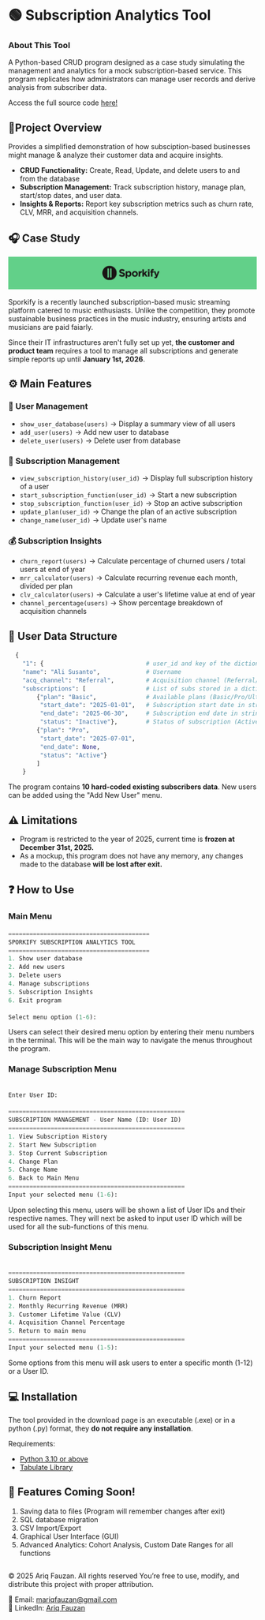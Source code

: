 # 🟢 Subscription Analytics Tool

### About This Tool
A Python-based CRUD program designed as a case study simulating the management and analytics for a mock subscription-based service. This program replicates how administrators can manage user records and derive analysis from subscriber data.

Access the full source code [here!](https://github.com/ariq-ojan/subscription-analytics/blob/main/sporkify_subscriber_analytics_tool.py)

## 📍Project Overview
Provides a simplified demonstration of how subsciption-based businesses might manage & analyze their customer data and acquire insights.
- **CRUD Functionality:** Create, Read, Update, and delete users to and from the database
- **Subscription Management:** Track subscription history, manage plan, start/stop dates, and user data.
- **Insights & Reports:** Report key subscription metrics such as churn rate, CLV, MRR, and acquisition channels.

## 🎧 Case Study
<div align="center">
  <img src="https://github.com/ariq-ojan/subscription-analytics/blob/main/new_sporkify_banner.png">
</div>

Sporkify is a recently launched subscription-based music streaming platform catered to music enthusiasts. Unlike the competition, they promote sustainable business practices in the music industry, ensuring artists and musicians are paid faiarly.

Since their IT infrastructures aren't fully set up yet, **the customer and product team** requires a tool to manage all subscriptions and generate simple reports up until **January 1st, 2026**.

## ⚙️ Main Features
### 👥 User Management
- `show_user_database(users)` → Display a summary view of all users  
- `add_user(users)` → Add new user to database  
- `delete_user(users)` → Delete user from database  

### 📂 Subscription Management
- `view_subscription_history(user_id)` → Display full subscription history of a user  
- `start_subscription_function(user_id)` → Start a new subscription  
- `stop_subscription_function(user_id)` → Stop an active subscription  
- `update_plan(user_id)` → Change the plan of an active subscription  
- `change_name(user_id)` → Update user's name  

### 💰 Subscription Insights
- `churn_report(users)` → Calculate percentage of churned users / total users at end of year
- `mrr_calculator(users)` → Calculate recurring revenue each month, divided per plan 
- `clv_calculator(users)` → Calculate a user's lifetime value at end of year 
- `channel_percentage(users)` → Show percentage breakdown of acquisition channels

## 👤 User Data Structure
```python
  {
    "1": {                             # user_id and key of the dictionary
    "name": "Ali Susanto",             # Username
    "acq_channel": "Referral",         # Acquisition channel (Referral/Ads/Organic)
    "subscriptions": [                 # List of subs stored in a dictionary
        {"plan": "Basic",              # Available plans (Basic/Pro/Ultimate)
         "start_date": "2025-01-01",   # Subscription start date in string type
         "end_date": "2025-06-30",     # Subscription end date in string type 
         "status": "Inactive"},        # Status of subscription (Active/Inactive)
        {"plan": "Pro",               
         "start_date": "2025-07-01",
         "end_date": None,        
         "status": "Active"}
        ]
    }  
  ```
The program contains **10 hard-coded existing subscribers data**. New users can be added using the "Add New User" menu.

## ⚠️ Limitations
- Program is restricted to the year of 2025, current time is **frozen at December 31st, 2025.**
- As a mockup, this program does not have any memory, any changes made to the database **will be lost after exit.**

## ❓ How to Use

### Main Menu
```python
========================================
SPORKIFY SUBSCRIPTION ANALYTICS TOOL
========================================
1. Show user database
2. Add new users
3. Delete users
4. Manage subscriptions
5. Subscription Insights
6. Exit program

Select menu option (1-6):
```
Users can select their desired menu option by entering their menu numbers in the terminal. This will be the main way to navigate the menus throughout the program.

### Manage Subscription Menu

```python

Enter User ID:

==================================================
SUBSCRIPTION MANAGEMENT - User Name (ID: User ID)
==================================================
1. View Subscription History
2. Start New Subscription
3. Stop Current Subscription
4. Change Plan
5. Change Name
6. Back to Main Menu
==================================================
Input your selected menu (1-6):
```
Upon selecting this menu, users will be shown a list of User IDs and their respective names. They will next be asked to input user ID which will be used for all the sub-functions of this menu. 

### Subscription Insight Menu
```python

==================================================
SUBSCRIPTION INSIGHT
==================================================
1. Churn Report
2. Monthly Recurring Revenue (MRR)
3. Customer Lifetime Value (CLV)
4. Acquisition Channel Percentage
5. Return to main menu
==================================================
Input your selected menu (1-5):
```
Some options from this menu will ask users to enter a specific month (1-12) or a User ID.


## 💻 Installation

The tool provided in the download page is an executable (.exe) or in a python (.py) format, they **do not require any installation**. 

Requirements:
- [Python 3.10 or above](https://www.python.org/downloads/)
- [Tabulate Library](https://pypi.org/project/tabulate/)

## 🔮 Features Coming Soon!
1. Saving data to files (Program will remember changes after exit)
2. SQL database migration
3. CSV Import/Export
4. Graphical User Interface (GUI)
5. Advanced Analytics: Cohort Analysis, Custom Date Ranges for all functions

## ##
© 2025 Ariq Fauzan. All rights reserved
You’re free to use, modify, and distribute this project with proper attribution.

📧 Email: [mariqfauzan@gmail.com](mailto:mariqfauzan@gmail.com)  
💼 LinkedIn: [Ariq Fauzan](https://www.linkedin.com/in/ariq-fauzan/)

